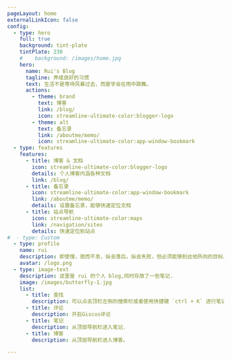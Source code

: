 ```yaml
---
pageLayout: home
externalLinkIcon: false
config:
  - type: hero
    full: true
    background: tint-plate
    tintPlate: 230
    #    background: /images/home.jpg
    hero:
      name: Rui's Blog
      tagline: 养成良好的习惯
      text: 生活不是等待风暴过去，而是学会在雨中跳舞。
      actions:
        - theme: brand
          text: 博客
          link: /blog/
          icon: streamline-ultimate-color:blogger-logo
        - theme: alt
          text: 备忘录
          link: /aboutme/memo/
          icon: streamline-ultimate-color:app-window-bookmark
  - type: features
    features:
      - title: 博客 & 文档
        icon: streamline-ultimate-color:blogger-logo
        details: 个人博客内涵各种文档
        link: /blog/
      - title: 备忘录
        icon: streamline-ultimate-color:app-window-bookmark
        link: /aboutme/memo/
        details: 设置备忘录，能够快速定位文档
      - title: 站点导航
        icon: streamline-ultimate-color:maps
        link: /navigation/sites
        details: 快速定位到站点
#  - type: Custom
  - type: profile
    name: rui
    description: 即使慢，驰而不息，纵会落后，纵会失败，但必须能够到达他所向的目标。
    avatar: /logo.png
  - type: image-text
    description: 这里是 rui 的个人 blog,同时存放了一些笔记.
    image: /images/butterfly-1.jpg
    list:
      - title: 查找
        description: 可以点击顶栏左侧的搜索栏或者使用快捷键 `ctrl + K` 进行笔记内容的搜索.
      - title: 评论
        description: 开启Giscus评论
      - title: 笔记
        description: 从顶部导航栏进入笔记.
      - title: 博客
        description: 从顶部导航栏进入博客。

---
```

